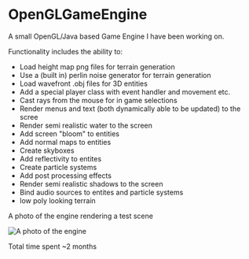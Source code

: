 # OpenGLGameEngine
A small OpenGL/Java based Game Engine I have been working on.

Functionality includes the ability to:
- Load height map png files for terrain generation
- Use a (built in) perlin noise generator for terrain generation
- Load wavefront .obj files for 3D entities
- Add a special player class with event handler and movement etc.
- Cast rays from the mouse for in game selections
- Render menus and text (both dynamically able to be updated) to the scree
- Render semi realistic water to the screen
- Add screen "bloom" to entities
- Add normal  maps to entities
- Create skyboxes
- Add reflectivity to entites
- Create particle systems
- Add post processing effects
- Render semi realistic shadows to the screen
- Bind audio sources to entites and particle systems
- low poly looking terrain

A photo of the engine rendering a test scene

![A photo of the engine](https://iili.io/dqA5f1.png)

Total time spent ~2 months
